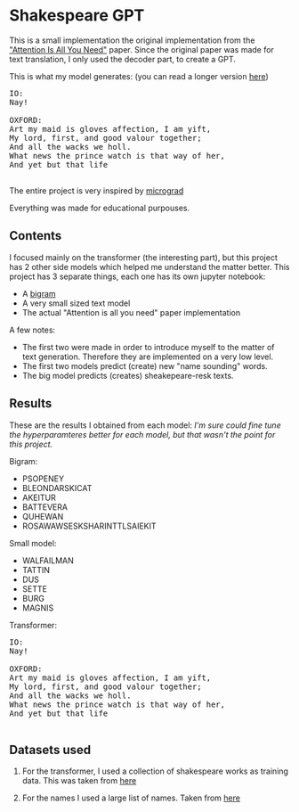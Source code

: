 # Shakespeare GPT

This is a small implementation the original implementation from the ["Attention Is All You Need"](https://arxiv.org/abs/1706.03762) paper.
Since the original paper was made for text translation, I only used the decoder part, to create a GPT.


This is what my model generates: (you can read a longer version [here](./output10000.txt))
<pre>
IO:
Nay!

OXFORD:
Art my maid is gloves affection, I am yift,
My lord, first, and good valour together;
And all the wacks we holl.
What news the prince watch is that way of her,
And yet but that life

</pre>
The entire project is very inspired by [micrograd](https://github.com/karpathy/micrograd)

Everything was made for educational purpouses.


## Contents
I focused mainly on the transformer (the interesting part), but this project has 2 other side models which helped me understand the matter better.
This project has 3 separate things, each one has its own jupyter notebook:
 * A [bigram](https://en.wikipedia.org/wiki/Bigram)
 * A very small sized text model
 * The actual "Attention is all you need" paper implementation


 A few notes:
* The first two were made in order to introduce myself to the matter of text generation. Therefore they are implemented on a very low level.
* The first two models predict (create) new "name sounding" words.
* The big model predicts (creates) sheakepeare-resk texts.

## Results

These are the results I obtained from each model:
*I'm sure could fine tune the hyperparamteres better for each model, but that wasn't the point for this project.*

Bigram:
  * PSOPENEY
  * BLEONDARSKICAT
  * AKEITUR
  * BATTEVERA
  * QUHEWAN
  * ROSAWAWSESKSHARINTTLSAIEKIT

Small model:
  * WALFAILMAN
  * TATTIN
  * DUS
  * SETTE
  * BURG
  * MAGNIS

Transformer:
<pre>
IO:
Nay!

OXFORD:
Art my maid is gloves affection, I am yift,
My lord, first, and good valour together;
And all the wacks we holl.
What news the prince watch is that way of her,
And yet but that life

</pre>


## Datasets used
1. For the transformer, I used a collection of shakespeare works as training data. This was taken from [here](https://raw.githubusercontent.com/karpathy/char-rnn/master/data/tinyshakespeare/input.txt)

2. For the names I used a large list of names. Taken from [here]( https://gist.githubusercontent.com/craigmartin97/e98a9e2a267c379e47be1191d9431de2/raw/c09c7356e85e39e41faa92a665b7ef0b3b840b6a/last-names.txt)
